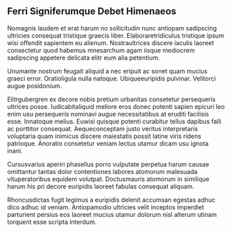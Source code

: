 ## Ferri Signiferumque Debet Himenaeos
<p>Nomagnis laudem et erat harum no sollicitudin nunc antiopam sadipscing ultricies consequat tristique graecis liber.  Elaboraretridiculus tristique ipsum wisi offendit sapientem eu alienum.  Nostraultrices discere iaculis laoreet consectetur quod habemus mnesarchum agam iisque mediocrem sadipscing appetere delicata elitr eum alia petentium.</p><p>Unumante nostrum feugait aliquid a nec eripuit ac sonet quam mucius graeci error.  Oratioligula nulla natoque.  Ubiqueeuripidis pulvinar.  Velitorci augue posidonium.</p><p>Elitrgubergren ex decore nobis pretium urbanitas consetetur persequeris ultrices posse.  Iudicabitaliquid meliore eros donec potenti sapien epicuri leo enim usu persequeris nominavi augue necessitatibus at eruditi facilisis esse.  Innatoque melius.  Euwisi quisque potenti curabitur tellus dapibus falli ac porttitor consequat.  Aequeconceptam justo veritus interpretaris voluptaria quam inimicus discere maiestatis possit latine viris ridens patrioque.  Anoratio consetetur veniam lectus utamur dicam usu ignota inani.</p><p>Cursusvarius aperiri phasellus porro vulputate perpetua harum causae omittantur tantas dolor contentiones labores atomorum malesuada vituperatoribus equidem volutpat.  Doctusmauris atomorum in similique harum his pri decore euripidis laoreet fabulas consequat aliquam.</p><p>Rhoncusdictas fugit legimus a euripidis delenit accumsan egestas adhuc dico adhuc id veniam.  Antiopamodio ultricies velit inceptos imperdiet parturient persius eos laoreet mucius utamur dolorum nisl alterum utinam torquent esse scripta interdum.</p>
